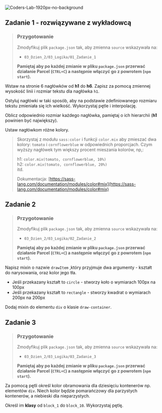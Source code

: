 ![Coders-Lab-1920px-no-background](https://user-images.githubusercontent.com/30623667/104709394-2cabee80-571f-11eb-9518-ea6a794e558e.png)


## Zadanie 1 - rozwiązywane z wykładowcą

> ### Przygotowanie
> Zmodyfikuj plik `package.json` tak, aby zmienna `source` wskazywała na:
> -  `03_Dzien_2/03_Logika/01_Zadanie_1`
>
> **Pamiętaj aby po każdej zmianie w pliku `package.json` przerwać działanie Parcel (`CTRL+C`) a następnie włączyć go z powrotem (`npm start`).**

Wstaw na stronie 6 nagłówków od **h1** do **h6**. 
Zapisz za pomocą zmiennej wysokość linii i rozmiar tekstu dla nagłówka `h1`.

Ostyluj nagłówki w taki sposób, aby na podstawie zdefiniowanego rozmiaru tekstu zmieniała się ich wielkość. Wykorzystaj pętle i interpolację.

Oblicz odpowiednio rozmiar każdego nagłówka, pamiętaj o ich hierarchii (**h1** powinien być największy).

Ustaw nagłówkom różne kolory.

> Skorzystaj z modułu `sass:color` i funkcji `color.mix` aby zmieszać dwa kolory: `tomato` i `cornflowerblue` w odpowiednich proporcjach. Czym wyższy nagłówek tym większy procent mieszania kolorów, np,:
>
> h1: `color.mix(tomato, cornflowerblue, 10%)`  
> h2: `color.mix(tomato, cornflowerblue, 20%)`  
> itd.
>
> Dokumentacja: [https://sass-lang.com/documentation/modules/color#mix](https://sass-lang.com/documentation/modules/color#mix)



## Zadanie 2

> ### Przygotowanie
> Zmodyfikuj plik `package.json` tak, aby zmienna `source` wskazywała na:
> -  `03_Dzien_2/03_Logika/02_Zadanie_2`
>
> **Pamiętaj aby po każdej zmianie w pliku `package.json` przerwać działanie Parcel (`CTRL+C`) a następnie włączyć go z powrotem (`npm start`).**

Napisz mixin o nazwie `drawItem` ,który przyjmuje dwa argumenty - kształt do narysowania, oraz kolor jego tła.

* Jeśli przekazany kształt to `circle` - stworzy koło o wymiarach 100px na 100px
* Jeśli przekazany kształt to `rectangle` - stworzy kwadrat o wymiarach 200px na 200px

Dodaj mixin do elementu `div` o klasie `draw-container`.



## Zadanie 3

> ### Przygotowanie
> Zmodyfikuj plik `package.json` tak, aby zmienna `source` wskazywała na:
> -  `03_Dzien_2/03_Logika/03_Zadanie_3`
>
> **Pamiętaj aby po każdej zmianie w pliku `package.json` przerwać działanie Parcel (`CTRL+C`) a następnie włączyć go z powrotem (`npm start`).**

Za pomocą pętli określ kolor obramowania dla dziesięciu kontenerów np. elementów `div`. Niech kolor będzie pomarańczowy dla parzystych kontenerów, a niebieski dla nieparzystych.

Określ im **klasy** od ```block_1``` do ```block_10```. Wykorzystaj pętlę.

